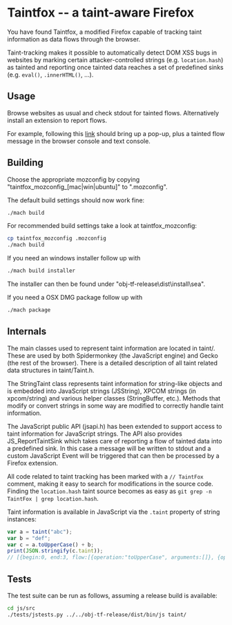 # Taintfox -- a taint-aware Firefox

You have found Taintfox, a modified Firefox capable of tracking taint information as data flows through the browser.

Taint-tracking makes it possible to automatically detect DOM XSS bugs in websites by marking certain attacker-controlled
strings (e.g. `location.hash`) as tainted and reporting once tainted data reaches a set of predefined
sinks (e.g. `eval()`, `.innerHTML()`, ...).


## Usage

Browse websites as usual and check stdout for tainted flows. Alternatively install an extension to report flows.

For example, following this [link](http://demo.owasp-juice.shop/#/search?q=%3Ciframe%20src%3D%22javascript:alert(%60Hello%20Taintfox!%60)%22%3E) should bring up a pop-up, plus a tainted flow message in the browser console and text console.

## Building

Choose the appropriate mozconfig by copying "taintfox_mozconfig\_[mac|win|ubuntu]" to ".mozconfig".

The default build settings should now work fine:

```bash
./mach build
```

For recommended build settings take a look at taintfox\_mozconfig:
```bash
cp taintfox_mozconfig .mozconfig
./mach build
```

If you need an windows installer follow up with
```bash
./mach build installer
```
The installer can then be found under "obj-tf-release\dist\install\sea\".

If you need a OSX DMG package follow up with
```bash
./mach package
```

## Internals

The main classes used to represent taint information are located in taint/. These are used by both Spidermonkey (the JavaScript engine)
and Gecko (the rest of the browser). There is a detailed description of all taint related data structures in taint/Taint.h.

The StringTaint class represents taint information for string-like objects and is embedded into JavaScript strings (JSString), XPCOM strings
(in xpcom/string) and various helper classes (StringBuffer, etc.). Methods that modify or convert strings in some way are modified to
correctly handle taint information.

The JavaScript public API (jsapi.h) has been extended to support access to taint information for JavaScript strings. The API also provides
JS_ReportTaintSink which takes care of reporting a flow of tainted data into a predefined sink. In this case a message will be written to
stdout and a custom JavaScript Event will be triggered that can then be processed by a Firefox extension.

All code related to taint tracking has been marked with a `// TaintFox` comment, making it easy to search for modifications in the source code.
Finding the `location.hash` taint source becomes as easy as `git grep -n TaintFox | grep location.hash`.

Taint information is available in JavaScript via the `.taint` property of string instances:

```JavaScript
var a = taint("abc");
var b = "def";
var c = a.toUpperCase() + b;
print(JSON.stringify(c.taint));
// [{begin:0, end:3, flow:[{operation:"toUpperCase", arguments:[]}, {operation:"Manual taint source", arguments:["abc"]}]}]
```

## Tests

The test suite can be run as follows, assuming a release build is available:

```bash
cd js/src
./tests/jstests.py ../../obj-tf-release/dist/bin/js taint/
```
